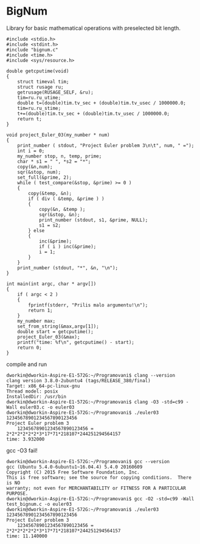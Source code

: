 # BigNum
Library for basic mathematical operations with preselected bit length.

	#include <stdio.h>
	#include <stdint.h>
	#include "bignum.c"
	#include <time.h>
	#include <sys/resource.h>
	
	double getcputime(void)        
	{
		struct timeval tim;        
		struct rusage ru;        
		getrusage(RUSAGE_SELF, &ru);        
		tim=ru.ru_utime;        
		double t=(double)tim.tv_sec + (double)tim.tv_usec / 1000000.0;        
		tim=ru.ru_stime;        
		t+=(double)tim.tv_sec + (double)tim.tv_usec / 1000000.0;        
		return t;
	}
	
	void project_Euler_03(my_number * num)
	{
		print_number ( stdout, "Project Euler problem 3\n\t", num, " =");	
		int i = 0;
		my_number stop, n, temp, prime;
		char * s1 = " ", *s2 = "*";
		copy(&n,num);
		sqr(&stop, num);
		set_full(&prime, 2);
		while ( test_compare(&stop, &prime) >= 0 ) 
		{
			copy(&temp, &n);
			if ( div ( &temp, &prime ) ) 
			{
				copy(&n, &temp );
				sqr(&stop, &n);
				print_number (stdout, s1, &prime, NULL);
				s1 = s2;
			} else 
			{
				inc(&prime);
				if ( i ) inc(&prime);
				i = 1;
			}
		}
		print_number (stdout, "*", &n, "\n");
	}
	
	int main(int argc, char * argv[]) 
	{
		if ( argc < 2 )
		{
			fprintf(stderr, "Prilis malo argumentu!\n");
			return 1;
		}
		my_number max;
		set_from_string(&max,argv[1]);	
		double start = getcputime();
		project_Euler_03(&max);
		printf("time: %f\n", getcputime() - start);
		return 0;
	}


compile and run

    dworkin@dworkin-Aspire-E1-572G:~/Programovani$ clang --version
    clang version 3.8.0-2ubuntu4 (tags/RELEASE_380/final)
    Target: x86_64-pc-linux-gnu
    Thread model: posix
    InstalledDir: /usr/bin
    dworkin@dworkin-Aspire-E1-572G:~/Programovani$ clang -O3 -std=c99 -Wall euler03.c -o euler03 
    dworkin@dworkin-Aspire-E1-572G:~/Programovani$ ./euler03 12345678901234567890123456
    Project Euler problem 3
	    12345678901234567890123456 = 2*2*2*2*2*2*3*17*71*218107*244251294564157
    time: 3.932000

gcc -O3 fail!

    dworkin@dworkin-Aspire-E1-572G:~/Programovani$ gcc --version
    gcc (Ubuntu 5.4.0-6ubuntu1~16.04.4) 5.4.0 20160609
    Copyright (C) 2015 Free Software Foundation, Inc.
    This is free software; see the source for copying conditions.  There is NO
    warranty; not even for MERCHANTABILITY or FITNESS FOR A PARTICULAR PURPOSE.
    dworkin@dworkin-Aspire-E1-572G:~/Programovani$ gcc -O2 -std=c99 -Wall test_bignum.c -o euler03
    dworkin@dworkin-Aspire-E1-572G:~/Programovani$ ./euler03 12345678901234567890123456
    Project Euler problem 3
	    12345678901234567890123456 = 2*2*2*2*2*2*3*17*71*218107*244251294564157
    time: 11.140000
